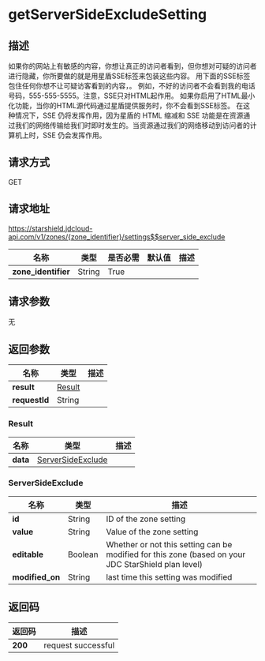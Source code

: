 # getServerSideExcludeSetting


## 描述
如果你的网站上有敏感的内容，你想让真正的访问者看到，但你想对可疑的访问者进行隐藏，你所要做的就是用星盾SSE标签来包装这些内容。
用下面的SSE标签包住任何你想不让可疑访客看到的内容，<!--sse--><!--/sse-->。
例如，<!--sse-->不好的访问者不会看到我的电话号码，555-555-5555<!--/sse-->。注意，SSE只对HTML起作用。
如果你启用了HTML最小化功能，当你的HTML源代码通过星盾提供服务时，你不会看到SSE标签。
在这种情况下，SSE 仍将发挥作用，因为星盾的 HTML 缩减和 SSE 功能是在资源通过我们的网络传输给我们时即时发生的。当资源通过我们的网络移动到访问者的计算机上时，SSE 仍会发挥作用。


## 请求方式
GET

## 请求地址
https://starshield.jdcloud-api.com/v1/zones/{zone_identifier}/settings$$server_side_exclude

|名称|类型|是否必需|默认值|描述|
|---|---|---|---|---|
|**zone_identifier**|String|True| | |

## 请求参数
无


## 返回参数
|名称|类型|描述|
|---|---|---|
|**result**|[Result](getServerSideExcludeSetting#result)| |
|**requestId**|String| |

### <div id="result">Result</div>
|名称|类型|描述|
|---|---|---|
|**data**|[ServerSideExclude](getServerSideExcludeSetting#serversideexclude)| |
### <div id="serversideexclude">ServerSideExclude</div>
|名称|类型|描述|
|---|---|---|
|**id**|String|ID of the zone setting|
|**value**|String|Value of the zone setting|
|**editable**|Boolean|Whether or not this setting can be modified for this zone (based on your JDC StarShield plan level)|
|**modified_on**|String|last time this setting was modified|

## 返回码
|返回码|描述|
|---|---|
|**200**|request successful|
